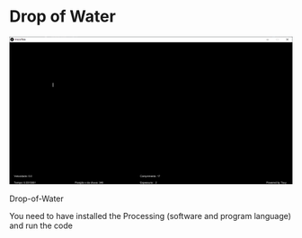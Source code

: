 # Drop of Water

![Drop of Water](https://github.com/TsuHub/Drop-of-Water/blob/master/SampleImage.png?raw=true)

<p align="left">

  Drop-of-Water
  
  You need to have installed the Processing (software and program language) and run the code

</p>
